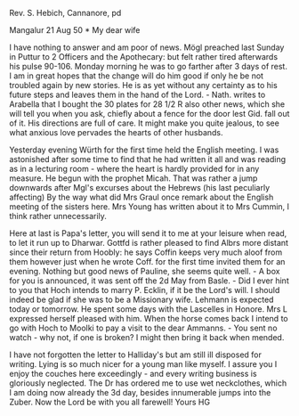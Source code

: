 Rev. S. Hebich, Cannanore, pd

 Mangalur 21 Aug 50
 <Wednesday>*
My dear wife

I have nothing to answer and am poor of news. Mögl preached last Sunday in Puttur to 2 Officers and the Apothecary: but felt rather tired afterwards his pulse 90-106. Monday morning he was to go farther after 3 days of rest. I am in great hopes that the change will do him good if only he be not troubled again by new stories. He is as yet without any certainty as to his future steps and leaves them in the hand of the Lord. - Nath. writes to Arabella that I bought the 30 plates for 28 1/2 R also other news, which she will tell you when you ask, chiefly about a fence for the door lest Gid. fall out of it. His directions are full of care. It might make you quite jealous, to see what anxious love pervades the hearts of other husbands.

Yesterday evening Würth for the first time held the English meeting. I was astonished after some time to find that he had written it all and was reading as in a lecturing room - where the heart is hardly provided for in any measure. He begun with the prophet Micah. That was rather a jump downwards after Mgl's excurses about the Hebrews (his last peculiarly affecting) 
By the way what did Mrs Graul once remark about the English meeting of the sisters here. Mrs Young has written about it to Mrs Cummin, I think rather unnecessarily.

Here at last is Papa's letter, you will send it to me at your leisure when read, to let it run up to Dharwar. Gottfd is rather pleased to find Albrs more distant since their return from Hoobly: he says Coffin keeps very much aloof from them however just when he wrote Coff. for the first time invited them for an evening. Nothing but good news of Pauline, she seems quite well. - A box for you is announced, it was sent off the 2d May from Basle. - Did I ever hint to you that Hoch intends to marry P. Ecklin, if it be the Lord's will. I should indeed be glad if she was to be a Missionary wife. 
Lehmann is expected today or tomorrow. He spent some days with the Lascelles in Honore. Mrs L expressed herself pleased with him. When the horse comes back I intend to go with Hoch to Moolki to pay a visit to the dear Ammanns. - You sent no watch - why not, if one is broken? I might then bring it back when mended.

I have not forgotten the letter to Halliday's but am still ill disposed for writing. Lying is so much nicer for a young man like myself. I assure you I enjoy the couches here exceedingly - and every writing business is gloriously neglected. The Dr has ordered me to use wet neckclothes, which I am doing now already the 3d day, besides innumerable jumps into the Zuber. Now the Lord be with you all farewell!
 Yours HG

